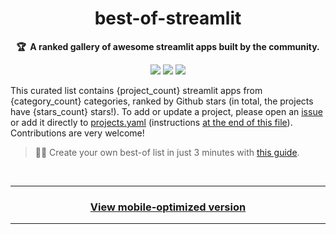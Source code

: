 <!-- markdownlint-disable -->
<h1 align="center">
    best-of-streamlit
    <br>
</h1>

<p align="center">
    <strong>🏆&nbsp; A ranked gallery of awesome streamlit apps built by the community.</strong>
</p>

<p align="center">
    <a href="https://best-of.org" title="Best-of Badge"><img src="http://bit.ly/3o3EHNN"></a>
    <a href="#Contents" title="Project Count"><img src="https://img.shields.io/badge/projects-{project_count}-blue.svg?color=5ac4bf"></a>
    <a href="#Contributing" title="Contributions are welcome"><img src="https://img.shields.io/badge/contributions-welcome-green.svg"></a>
    <!-- <a href="https://github.com/best-of-lists/best-of/releases" title="Best-of Updates"><img src="https://img.shields.io/github/release-date/jrieke/best-of-streamlit?color=green&label=updated"></a> -->
</p>

This curated list contains {project_count} streamlit apps from {category_count} categories, ranked by Github stars (in total, the projects have {stars_count} stars!). To add or update a project, please open an [issue](https://github.com/best-of-lists/best-of/issues/new/choose) or add it directly to [projects.yaml](projects.yaml) (instructions [at the end of this file](#Contributing)). Contributions are very welcome!

> 🧙‍♂️ Create your own best-of list in just 3 minutes with [this guide](https://github.com/best-of-lists/best-of/blob/main/create-best-of-list.md).

<br>

---

<h3 align="center"><a href="README-mobile.md">View mobile-optimized version</a></h3>

---
